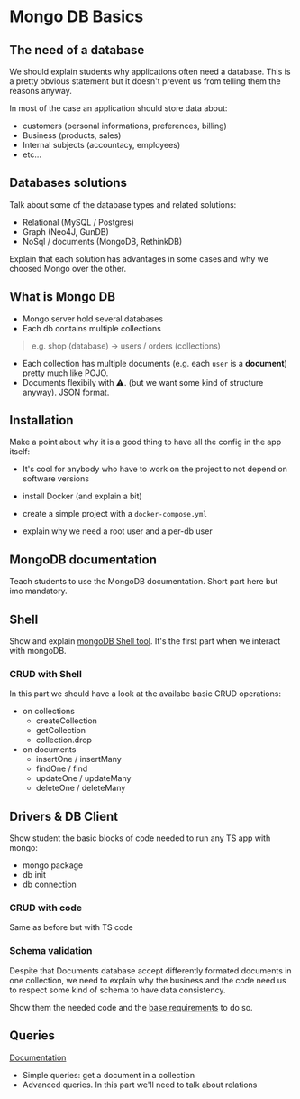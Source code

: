 # Mongo DB Basics

## The need of a database

We should explain students why applications often need a database. This is a pretty obvious statement but it doesn't prevent us from telling them the reasons anyway.

In most of the case an application should store data about:
- customers (personal informations, preferences, billing)
- Business (products, sales)
- Internal subjects (accountacy, employees)
- etc...

## Databases solutions

Talk about some of the database types and related solutions:
- Relational (MySQL / Postgres)
- Graph (Neo4J, GunDB)
- NoSql / documents (MongoDB, RethinkDB)

Explain that each solution has advantages in some cases and why we choosed Mongo over the other.

## What is Mongo DB

- Mongo server hold several databases
- Each db contains multiple collections

> e.g. shop (database) -> users / orders (collections)

- Each collection has multiple documents (e.g. each `user` is a **document**) pretty much like POJO.
- Documents flexibily with ⚠️. (but we want some kind of structure anyway). JSON format.


## Installation

Make a point about why it is a good thing to have all the config in the app itself:
- It's cool for anybody who have to work on the project to not depend on software versions

- install Docker (and explain a bit)
- create a simple project with a `docker-compose.yml`
- explain why we need a root user and a per-db user

## MongoDB documentation

Teach students to use the MongoDB documentation. Short part here but imo mandatory.

## Shell

Show and explain [mongoDB Shell tool](https://docs.mongodb.com/manual/mongo/#local-mongodb-instance-on-default-port).
It's the first part when we interact with mongoDB.

### CRUD with Shell

In this part we should have a look at the availabe basic CRUD operations:
- on collections
  - createCollection
  - getCollection
  - collection.drop
- on documents
  - insertOne / insertMany
  - findOne / find
  - updateOne / updateMany
  - deleteOne / deleteMany

## Drivers & DB Client

Show student the basic blocks of code needed to run any TS app with mongo:
- mongo package
- db init
- db connection

### CRUD with code

Same as before but with TS code

### Schema validation

Despite that Documents database accept differently formated documents in one collection, we need to explain why the business and the code need us to respect some kind of schema to have data consistency.

Show them the needed code and the [base requirements](https://docs.mongodb.com/manual/core/schema-validation/) to do so.

## Queries

[Documentation](https://docs.mongodb.com/manual/reference/operator/query/)
- Simple queries: get a document in a collection
- Advanced queries. In this part we'll need to talk about relations
